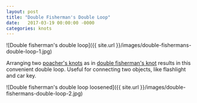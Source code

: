 ```yaml
---
layout: post
title: "Double Fisherman's Double Loop"
date:   2017-03-19 00:00:00 -0000
categories: knots
---
```


![Double fisherman's double loop]({{ site.url }}/images/double-fishermans-double-loop-1.jpg)

<!--more-->

Arranging two [poacher's knots](http://www.animatedknots.com/poachers/#ScrollPoint) as in [double fisherman's knot](http://www.animatedknots.com/doublefishermans/#ScrollPoint) results in this convenient double loop. Useful for connecting two objects, like flashlight and car key.
 
![Double fisherman's double loop loosened]({{ site.url }}/images/double-fishermans-double-loop-2.jpg)
